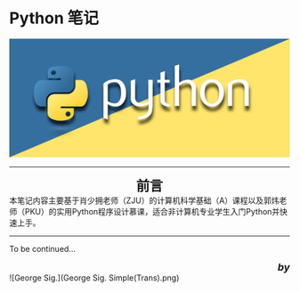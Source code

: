 # Python 笔记

![PythonLOGO](Python-LOGO.jpg)

---
**<font size=5><center>前言</center></font>**
本笔记内容主要基于肖少拥老师（ZJU）的计算机科学基础（A）课程以及郭炜老师（PKU）的实用Python程序设计慕课，适合非计算机专业学生入门Python并快速上手。

---

To be continued...


<div align="right"> <font size=4><i><b>by</b></i></font> </div>
![George Sig.](George Sig. Simple(Trans).png)